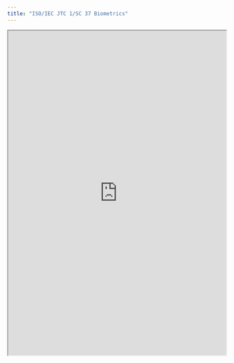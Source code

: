 ```yaml
---
title: "ISO/IEC JTC 1/SC 37 Biometrics"
---
```



<iframe height="750" width="100%" src="https://ewelton.github.io/ktest/wiki.html#ISO/IEC%20JTC%201/SC%2037%20Biometrics"></iframe>
